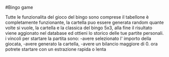 #Bingo game

Tutte le funzionalita del gioco del bingo sono comprese il tabellone è completamente funzionante, la cartella puo essere generata random quante volte si vuole, la cartella e la classica del bingo 5x3, alla fine il risultato viene aggionato nel database ed ottieni lo storico delle tue partite personali.
i vincoli per startare la partita sono:
-avere selezionato l' importo della giocata,
-avere generato la cartella,
-avere un bilancio maggiore di 0.
ora potrete startare con un estrazione rapida o lenta